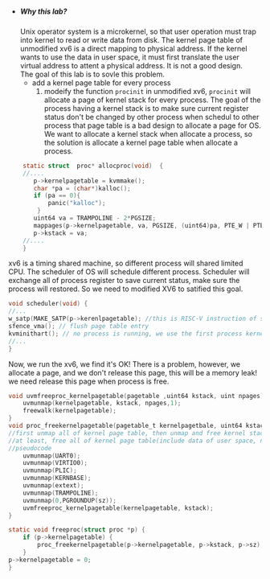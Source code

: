 - ##### Why this lab?
	Unix operator system is a microkernel, so that user operation must trap into kernel to read or write data from disk. The kernel page table of unmodified xv6 is a direct mapping to physical address. If the kernel wants to use the data in user space, it must first translate the user virtual address to attent a physical address. It is not a good design.  
The goal of this lab is to sovle this problem.   
	- add a kernel page table for every process  
		1. modeify the function `procinit` in unmodified xv6, `procinit` will allocate a page of kernel stack for every process. The goal of the process having a kernel stack is to make sure current register status don't be changed by other process when schedul to other process
			that page table is  a bad design to allocate a page for OS. We want to allocate a kernel stack when allocate a process, so the solution is allocate a kernel page table when allocate a process.
```c
	static struct  proc* allocproc(void)  {
	//....
	   p->kernelpagetable = kvmmake();
	   char *pa = (char*)kalloc();
	   if (pa == 0){ 
	       panic("kalloc");
		}
	   uint64 va = TRAMPOLINE - 2*PGSIZE;
	   mappages(p->kernelpagetable, va, PGSIZE, (uint64)pa, PTE_W | PTE_R);
	   p->kstack = va; 
	//....
	}
``` 
xv6 is a timing shared machine, so different process will shared limited CPU. The scheduler of OS will schedule different process. Scheduler will exchange all of process register to save current status, make sure the process will restored. So we need to modified XV6 to satified this goal.		
```c
void scheduler(void) {
//...
w_satp(MAKE_SATP(p->kerenlpagetable); //this is RISC-V instruction of saving data to satp register
sfence_vma(); // flush page table entry
kvminithart(); // no process is running, we use the first process kernel page table
//...
}
```
Now, we run the xv6, we find it's OK! There is a problem, however, we allocate a page, and we don't release this page, this will be a memory leak!
we need release this page when process is free.
```c
void uvmfreeproc_kernelpagetable(pagetable ,uint64 kstack, uint npages) {
	uvmunmap(kernelpagetable, kstack, npages,1);
	freewalk(kernelpagetable);
}
void proc_freekernelpagetable(pagetable_t kernelpagetbale, uint64 kstack, uint64 sz) {
//first unmap all of kernel page table, then unmap and free kernel stack of process,
//at least, free all of kernel page table(include data of user space, next lab)
//pseudocode 
	uvmunmap(UART0);
	uvmunmap(VIRTIO0);
	uvmunmap(PLIC);
	uvmunmap(KERNBASE);
	uvmunmap(extext);
	uvmunmap(TRAMPOLINE);
	uvmunmap(0,PGROUNDUP(sz));
	uvmfreeproc_kernelpagetable(kernelpagetable, kstack);
}	

static void freeproc(struct proc *p) {
	if (p->kernelpagetable) {
		proc_freekernelpagetable(p->kernelpagetable, p->kstack, p->sz);
	}
p->kernelpagetable = 0;
}
```
	
